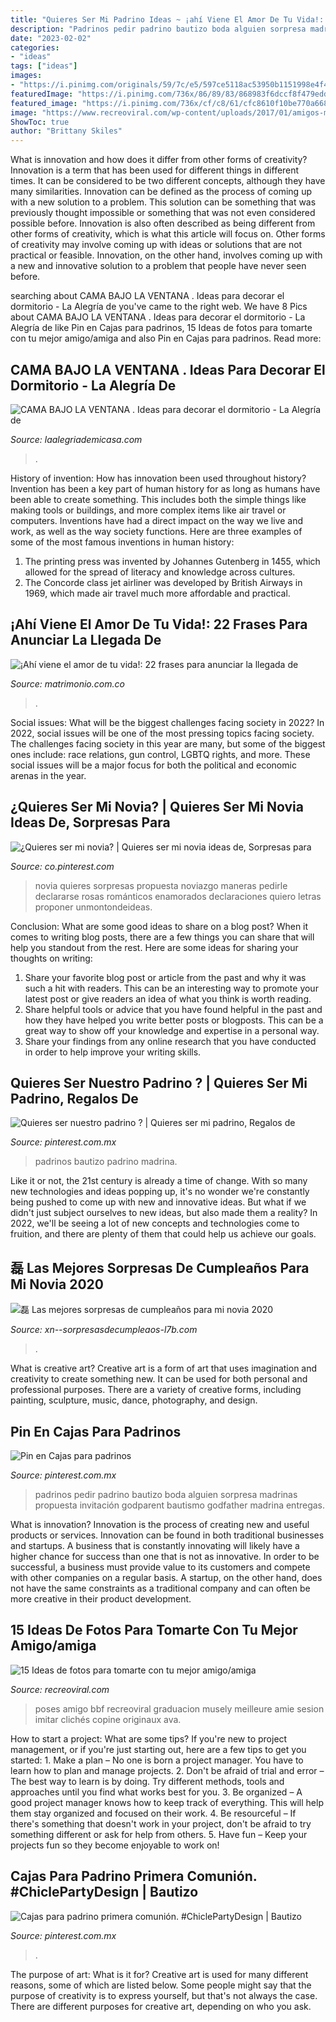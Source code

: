 ```yaml
---
title: "Quieres Ser Mi Padrino Ideas ~ ¡ahí Viene El Amor De Tu Vida!: 22 Frases Para Anunciar La Llegada De"
description: "Padrinos pedir padrino bautizo boda alguien sorpresa madrinas propuesta invitación godparent bautismo godfather madrina entregas"
date: "2023-02-02"
categories:
- "ideas"
tags: ["ideas"]
images:
- "https://i.pinimg.com/originals/59/7c/e5/597ce5118ac53950b1151998e4f427cf.jpg"
featuredImage: "https://i.pinimg.com/736x/86/89/83/868983f6dccf8f479eddf93a99cf2b48.jpg"
featured_image: "https://i.pinimg.com/736x/cf/c8/61/cfc8610f10be770a668217ce1350d761--goals.jpg"
image: "https://www.recreoviral.com/wp-content/uploads/2017/01/amigos-mejores4-468x700.jpg"
ShowToc: true
author: "Brittany Skiles"
---
```



What is innovation and how does it differ from other forms of creativity?
Innovation is a term that has been used for different things in different times. It can be considered to be two different concepts, although they have many similarities. Innovation can be defined as the process of coming up with a new solution to a problem. This solution can be something that was previously thought impossible or something that was not even considered possible before. Innovation is also often described as being different from other forms of creativity, which is what this article will focus on. Other forms of creativity may involve coming up with ideas or solutions that are not practical or feasible. Innovation, on the other hand, involves coming up with a new and innovative solution to a problem that people have never seen before.

	

		
searching about CAMA BAJO LA VENTANA . Ideas para decorar el dormitorio - La Alegría de you've came to the right web. We have 8 Pics about CAMA BAJO LA VENTANA . Ideas para decorar el dormitorio - La Alegría de like Pin en Cajas para padrinos, 15 Ideas de fotos para tomarte con tu mejor amigo/amiga and also Pin en Cajas para padrinos. Read more:
		
    
## CAMA BAJO LA VENTANA . Ideas Para Decorar El Dormitorio - La Alegría De

<img loading=lazy src="https://1.bp.blogspot.com/-iWyUENZVS5M/XTCvKx_02qI/AAAAAAAAAgQ/uRBPbXavvcEXaoIWKu8_eZd1MwnqbL6vQCLcBGAs/s1600/503057BC-B3A2-4816-9C39-F2B485F0D520.jpeg" onerror="this.onerror=null;this.src='https://tse1.mm.bing.net/th?id=OIP.tPva3VxZyCBIqERwDo5vnQHaJQ&amp;pid=15.1';" alt="CAMA BAJO LA VENTANA . Ideas para decorar el dormitorio - La Alegría de">

_Source: laalegriademicasa.com_

>. 

	

History of invention: How has innovation been used throughout history?
Invention has been a key part of human history for as long as humans have been able to create something. This includes both the simple things like making tools or buildings, and more complex items like air travel or computers. Inventions have had a direct impact on the way we live and work, as well as the way society functions. 
Here are three examples of some of the most famous inventions in human history: 

1) The printing press was invented by Johannes Gutenberg in 1455, which allowed for the spread of literacy and knowledge across cultures. 
2) The Concorde class jet airliner was developed by British Airways in 1969, which made air travel much more affordable and practical.

    
## ¡Ahí Viene El Amor De Tu Vida!: 22 Frases Para Anunciar La Llegada De

<img loading=lazy src="https://cdn0.matrimonio.com.co/img_r_116165/5/6/1/6/t30_10_116165.jpg" onerror="this.onerror=null;this.src='https://tse2.mm.bing.net/th?id=OIP.83p3XIiwMtgDPPnCzfySQAHaE8&amp;pid=15.1';" alt="¡Ahí viene el amor de tu vida!: 22 frases para anunciar la llegada de">

_Source: matrimonio.com.co_

>. 

	

Social issues: What will be the biggest challenges facing society in 2022?
In 2022, social issues will be one of the most pressing topics facing society. The challenges facing society in this year are many, but some of the biggest ones include: race relations, gun control, LGBTQ rights, and more. These social issues will be a major focus for both the political and economic arenas in the year.

    
## ¿Quieres Ser Mi Novia? | Quieres Ser Mi Novia Ideas De, Sorpresas Para

<img loading=lazy src="https://i.pinimg.com/736x/cf/c8/61/cfc8610f10be770a668217ce1350d761--goals.jpg" onerror="this.onerror=null;this.src='https://tse4.mm.bing.net/th?id=OIP.0_-yGrw0tDs9W1BTlI6n6AAAAA&amp;pid=15.1';" alt="¿Quieres ser mi novia? | Quieres ser mi novia ideas de, Sorpresas para">

_Source: co.pinterest.com_

>novia quieres sorpresas propuesta noviazgo maneras pedirle declararse rosas románticos enamorados declaraciones quiero letras proponer unmontondeideas. 

	

Conclusion: What are some good ideas to share on a blog post?
When it comes to writing blog posts, there are a few things you can share that will help you standout from the rest. Here are some ideas for sharing your thoughts on writing:
1. Share your favorite blog post or article from the past and why it was such a hit with readers. This can be an interesting way to promote your latest post or give readers an idea of what you think is worth reading. 
2. Share helpful tools or advice that you have found helpful in the past and how they have helped you write better posts or blogposts. This can be a great way to show off your knowledge and expertise in a personal way. 
3. Share your findings from any online research that you have conducted in order to help improve your writing skills.

    
## Quieres Ser Nuestro Padrino ? | Quieres Ser Mi Padrino, Regalos De

<img loading=lazy src="https://i.pinimg.com/736x/86/89/83/868983f6dccf8f479eddf93a99cf2b48.jpg" onerror="this.onerror=null;this.src='https://tse4.mm.bing.net/th?id=OIP.w-l8A7vw7IDlbt2RbX6Q4QHaFj&amp;pid=15.1';" alt="Quieres ser nuestro padrino ? | Quieres ser mi padrino, Regalos de">

_Source: pinterest.com.mx_

>padrinos bautizo padrino madrina. 

	

Like it or not, the 21st century is already a time of change. With so many new technologies and ideas popping up, it's no wonder we're constantly being pushed to come up with new and innovative ideas. But what if we didn't just subject ourselves to new ideas, but also made them a reality? In 2022, we'll be seeing a lot of new concepts and technologies come to fruition, and there are plenty of them that could help us achieve our goals.

    
## 磊 Las Mejores Sorpresas De Cumpleaños Para Mi Novia 2020

<img loading=lazy src="https://xn--sorpresasdecumpleaos-l7b.com/wp-content/uploads/elementor/thumbs/sorpresas-de-cumpleaños-para-mi-novio-1-o4xlj2yn4ywc77rj0di1axfnsozb8dsx0mrojdmg0w.jpg" onerror="this.onerror=null;this.src='https://tse2.mm.bing.net/th?id=OIP.JJUGAyD7x8OV-bpREXeOqQAAAA&amp;pid=15.1';" alt="磊 Las mejores sorpresas de cumpleaños para mi novia 2020">

_Source: xn--sorpresasdecumpleaos-l7b.com_

>. 

	

What is creative art?
Creative art is a form of art that uses imagination and creativity to create something new. It can be used for both personal and professional purposes. There are a variety of creative forms, including painting, sculpture, music, dance, photography, and design.

    
## Pin En Cajas Para Padrinos

<img loading=lazy src="https://i.pinimg.com/originals/59/7c/e5/597ce5118ac53950b1151998e4f427cf.jpg" onerror="this.onerror=null;this.src='https://tse2.mm.bing.net/th?id=OIP.xr3IPDwlIml2cmY6y5CAZAHaJ4&amp;pid=15.1';" alt="Pin en Cajas para padrinos">

_Source: pinterest.com.mx_

>padrinos pedir padrino bautizo boda alguien sorpresa madrinas propuesta invitación godparent bautismo godfather madrina entregas. 

	

What is innovation?
Innovation is the process of creating new and useful products or services. Innovation can be found in both traditional businesses and startups. A business that is constantly innovating will likely have a higher chance for success than one that is not as innovative. In order to be successful, a business must provide value to its customers and compete with other companies on a regular basis. A startup, on the other hand, does not have the same constraints as a traditional company and can often be more creative in their product development.

    
## 15 Ideas De Fotos Para Tomarte Con Tu Mejor Amigo/amiga

<img loading=lazy src="https://www.recreoviral.com/wp-content/uploads/2017/01/amigos-mejores4-468x700.jpg" onerror="this.onerror=null;this.src='https://tse1.mm.bing.net/th?id=OIP.YESQQuivIsuzpX6Gb1LdFwAAAA&amp;pid=15.1';" alt="15 Ideas de fotos para tomarte con tu mejor amigo/amiga">

_Source: recreoviral.com_

>poses amigo bbf recreoviral graduacion musely meilleure amie sesion imitar clichés copine originaux ava. 

	

How to start a project: What are some tips?
If you're new to project management, or if you're just starting out, here are a few tips to get you started: 1. Make a plan – No one is born a project manager. You have to learn how to plan and manage projects. 2. Don't be afraid of trial and error – The best way to learn is by doing. Try different methods, tools and approaches until you find what works best for you. 3. Be organized – A good project manager knows how to keep track of everything. This will help them stay organized and focused on their work. 4. Be resourceful – If there's something that doesn't work in your project, don't be afraid to try something different or ask for help from others. 5. Have fun – Keep your projects fun so they become enjoyable to work on!

    
## Cajas Para Padrino Primera Comunión. #ChiclePartyDesign | Bautizo

<img loading=lazy src="https://i.pinimg.com/736x/72/ac/44/72ac44ccefe8923a7b23155b367aa406.jpg" onerror="this.onerror=null;this.src='https://tse3.mm.bing.net/th?id=OIP.uMdi_D2Xo4gCn9fCVTNCOAHaJ3&amp;pid=15.1';" alt="Cajas para padrino primera comunión. #ChiclePartyDesign | Bautizo">

_Source: pinterest.com.mx_

>. 

	

The purpose of art: What is it for?
Creative art is used for many different reasons, some of which are listed below. Some people might say that the purpose of creativity is to express yourself, but that's not always the case. There are different purposes for creative art, depending on who you ask.

